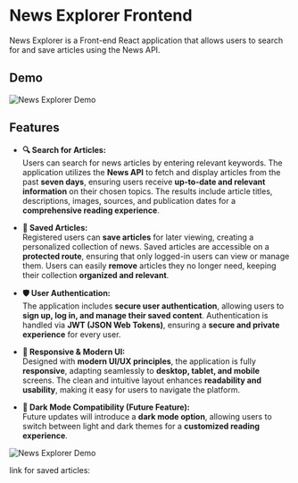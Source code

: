 # News Explorer Frontend

News Explorer is a Front-end React application that allows users to search for and save articles using the News API.

## Demo

![News Explorer Demo](./src/images/news.gif)

## Features

- **🔍 Search for Articles:**  
  Users can search for news articles by entering relevant keywords. The application utilizes the **News API** to fetch and display articles from the past **seven days**, ensuring users receive **up-to-date and relevant information** on their chosen topics. The results include article titles, descriptions, images, sources, and publication dates for a **comprehensive reading experience**.

- **💾 Saved Articles:**  
  Registered users can **save articles** for later viewing, creating a personalized collection of news. Saved articles are accessible on a **protected route**, ensuring that only logged-in users can view or manage them. Users can easily **remove** articles they no longer need, keeping their collection **organized and relevant**.

- **🛡️ User Authentication:**  
  The application includes **secure user authentication**, allowing users to **sign up, log in, and manage their saved content**. Authentication is handled via **JWT (JSON Web Tokens)**, ensuring a **secure and private experience** for every user.

- **🎨 Responsive & Modern UI:**  
  Designed with **modern UI/UX principles**, the application is fully **responsive**, adapting seamlessly to **desktop, tablet, and mobile** screens. The clean and intuitive layout enhances **readability and usability**, making it easy for users to navigate the platform.

- **🌙 Dark Mode Compatibility (Future Feature):**  
  Future updates will introduce a **dark mode option**, allowing users to switch between light and dark themes for a **customized reading experience**.

![News Explorer Demo](./src/images/explorer.gif)

link for saved articles:
